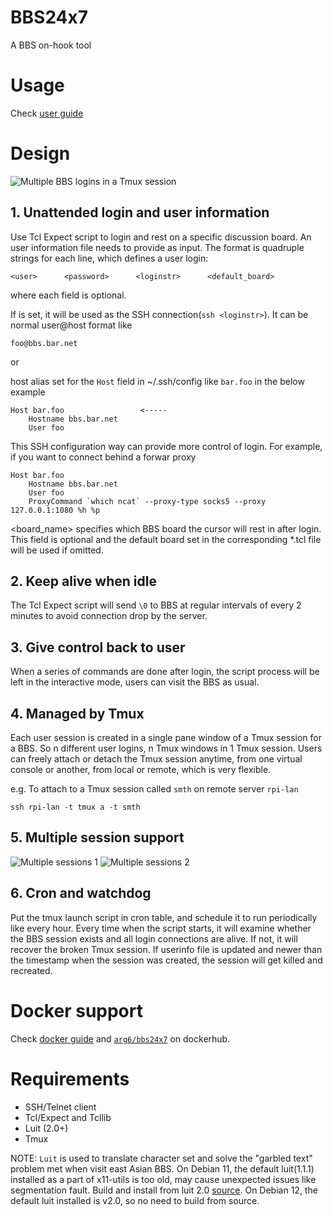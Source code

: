 # BBS24x7
A BBS on-hook tool

# Usage

Check [user guide](guide.md)

# Design

![][2]

## 1. Unattended login and user information

Use Tcl Expect script to login and rest on a specific discussion board.
An user information file needs to provide as input. The format is quadruple
strings for each line, which defines a user login:

```
<user>      <password>      <loginstr>      <default_board>

```
where each field is optional.

If <loginstr> is set, it will be used as the SSH connection(`ssh <loginstr>`).
It can be normal user@host format like

```
foo@bbs.bar.net
```

or

host alias set for the `Host` field in ~/.ssh/config like `bar.foo` in the
below example

```
Host bar.foo                 <-----
    Hostname bbs.bar.net
    User foo
```

This SSH configuration way can provide more control of login. For example,
if you want to connect behind a forwar proxy
```
Host bar.foo
    Hostname bbs.bar.net
    User foo
    ProxyCommand `which ncat` --proxy-type socks5 --proxy 127.0.0.1:1080 %h %p
```

<board_name> specifies which BBS board the cursor will rest in after login.
This field is optional and the default board set in the corresponding *.tcl
file will be used if omitted.

## 2. Keep alive when idle

The Tcl Expect script will send `\0` to BBS at regular intervals of every 2
minutes to avoid connection drop by the server.

## 3. Give control back to user

When a series of commands are done after login, the script process will be
left in the interactive mode, users can visit the BBS as usual.

## 4. Managed by Tmux

Each user session is created in a single pane window of a Tmux session for a 
BBS. So n different user logins, n Tmux windows in 1 Tmux session.
Users can freely attach or detach the Tmux session anytime, from one virtual
console or another, from local or remote, which is very flexible.

e.g. To attach to a Tmux session called `smth` on remote server `rpi-lan`

```
ssh rpi-lan -t tmux a -t smth
```

## 5. Multiple session support

![][3]
![][4]

## 6. Cron and watchdog

Put the tmux launch script in cron table, and schedule it to run periodically
like every hour. Every time when the script starts, it will examine whether
the BBS session exists and all login connections are alive. If not, it will
recover the broken Tmux session. If userinfo file is updated and newer than
the timestamp when the session was created, the session will get killed and
recreated.

# Docker support

Check [docker guide](docker/README.md) and [`arg6/bbs24x7`][5] on dockerhub.

# Requirements

- SSH/Telnet client
- Tcl/Expect and Tcllib
- Luit (2.0+)
- Tmux

NOTE:
`Luit` is used to translate character set and solve the "garbled text"
problem met when visit east Asian BBS. On Debian 11, the default luit(1.1.1)
installed as a part of x11-utils is too old, may cause unexpected issues
like segmentation fault. Build and install from luit 2.0 [source][1]. On
Debian 12, the default luit installed is v2.0, so no need to build from
source.

[1]: <https://invisible-island.net/luit/> "Luit"
[2]: <Resources/screenshot.1.png> "Multiple BBS logins in a Tmux session"
[3]: <Resources/multi-session.1.png> "Multiple sessions 1"
[4]: <Resources/multi-session.2.png> "Multiple sessions 2"
[5]: <https://hub.docker.com/r/arg6/bbs24x7> "arg6/bbs24x7"


[//]: # (vim: tw=78:ts=8:sts=4:sw=4:noet:ft=markdown:norl:)
